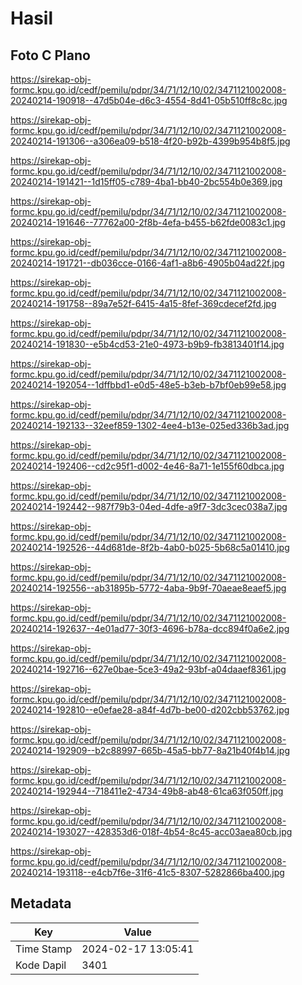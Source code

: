 # Hasil

## Foto C Plano

https://sirekap-obj-formc.kpu.go.id/cedf/pemilu/pdpr/34/71/12/10/02/3471121002008-20240214-190918--47d5b04e-d6c3-4554-8d41-05b510ff8c8c.jpg

https://sirekap-obj-formc.kpu.go.id/cedf/pemilu/pdpr/34/71/12/10/02/3471121002008-20240214-191306--a306ea09-b518-4f20-b92b-4399b954b8f5.jpg

https://sirekap-obj-formc.kpu.go.id/cedf/pemilu/pdpr/34/71/12/10/02/3471121002008-20240214-191421--1d15ff05-c789-4ba1-bb40-2bc554b0e369.jpg

https://sirekap-obj-formc.kpu.go.id/cedf/pemilu/pdpr/34/71/12/10/02/3471121002008-20240214-191646--77762a00-2f8b-4efa-b455-b62fde0083c1.jpg

https://sirekap-obj-formc.kpu.go.id/cedf/pemilu/pdpr/34/71/12/10/02/3471121002008-20240214-191721--db036cce-0166-4af1-a8b6-4905b04ad22f.jpg

https://sirekap-obj-formc.kpu.go.id/cedf/pemilu/pdpr/34/71/12/10/02/3471121002008-20240214-191758--89a7e52f-6415-4a15-8fef-369cdecef2fd.jpg

https://sirekap-obj-formc.kpu.go.id/cedf/pemilu/pdpr/34/71/12/10/02/3471121002008-20240214-191830--e5b4cd53-21e0-4973-b9b9-fb3813401f14.jpg

https://sirekap-obj-formc.kpu.go.id/cedf/pemilu/pdpr/34/71/12/10/02/3471121002008-20240214-192054--1dffbbd1-e0d5-48e5-b3eb-b7bf0eb99e58.jpg

https://sirekap-obj-formc.kpu.go.id/cedf/pemilu/pdpr/34/71/12/10/02/3471121002008-20240214-192133--32eef859-1302-4ee4-b13e-025ed336b3ad.jpg

https://sirekap-obj-formc.kpu.go.id/cedf/pemilu/pdpr/34/71/12/10/02/3471121002008-20240214-192406--cd2c95f1-d002-4e46-8a71-1e155f60dbca.jpg

https://sirekap-obj-formc.kpu.go.id/cedf/pemilu/pdpr/34/71/12/10/02/3471121002008-20240214-192442--987f79b3-04ed-4dfe-a9f7-3dc3cec038a7.jpg

https://sirekap-obj-formc.kpu.go.id/cedf/pemilu/pdpr/34/71/12/10/02/3471121002008-20240214-192526--44d681de-8f2b-4ab0-b025-5b68c5a01410.jpg

https://sirekap-obj-formc.kpu.go.id/cedf/pemilu/pdpr/34/71/12/10/02/3471121002008-20240214-192556--ab31895b-5772-4aba-9b9f-70aeae8eaef5.jpg

https://sirekap-obj-formc.kpu.go.id/cedf/pemilu/pdpr/34/71/12/10/02/3471121002008-20240214-192637--4e01ad77-30f3-4696-b78a-dcc894f0a6e2.jpg

https://sirekap-obj-formc.kpu.go.id/cedf/pemilu/pdpr/34/71/12/10/02/3471121002008-20240214-192716--627e0bae-5ce3-49a2-93bf-a04daaef8361.jpg

https://sirekap-obj-formc.kpu.go.id/cedf/pemilu/pdpr/34/71/12/10/02/3471121002008-20240214-192810--e0efae28-a84f-4d7b-be00-d202cbb53762.jpg

https://sirekap-obj-formc.kpu.go.id/cedf/pemilu/pdpr/34/71/12/10/02/3471121002008-20240214-192909--b2c88997-665b-45a5-bb77-8a21b40f4b14.jpg

https://sirekap-obj-formc.kpu.go.id/cedf/pemilu/pdpr/34/71/12/10/02/3471121002008-20240214-192944--718411e2-4734-49b8-ab48-61ca63f050ff.jpg

https://sirekap-obj-formc.kpu.go.id/cedf/pemilu/pdpr/34/71/12/10/02/3471121002008-20240214-193027--428353d6-018f-4b54-8c45-acc03aea80cb.jpg

https://sirekap-obj-formc.kpu.go.id/cedf/pemilu/pdpr/34/71/12/10/02/3471121002008-20240214-193118--e4cb7f6e-31f6-41c5-8307-5282866ba400.jpg


## Metadata

| Key        | Value               |
| ---------- | ------------------- |
| Time Stamp | 2024-02-17 13:05:41 |
| Kode Dapil | 3401                |



